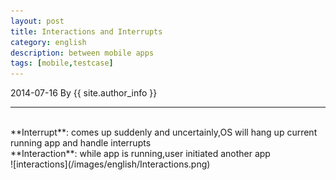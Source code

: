 ```yaml
---
layout: post
title: Interactions and Interrupts
category: english
description: between mobile apps
tags: [mobile,testcase]
---
```

2014-07-16 By {{ site.author_info }}
***
<br/>
**Interrupt**: comes up suddenly and uncertainly,OS will hang up current running app and handle interrupts
<br/>**Interaction**: while app is running,user initiated another app
<br/>
![interactions](/images/english/Interactions.png)


[Angelia]:    http://angeliaw.github.com   "Angelia"

